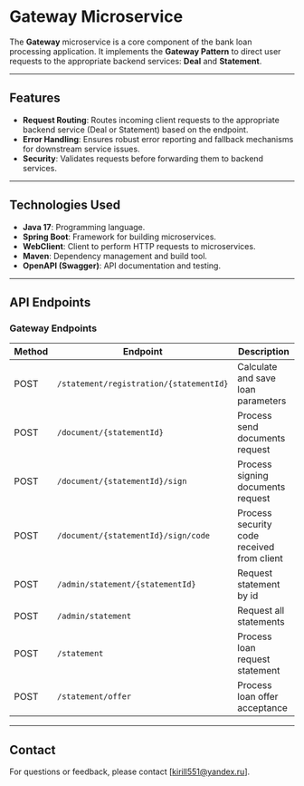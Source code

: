 # Gateway Microservice

The **Gateway** microservice is a core component of the bank loan processing application. It implements the **Gateway Pattern** to direct user requests to the appropriate backend services: **Deal** and **Statement**.

---

## Features
- **Request Routing**: Routes incoming client requests to the appropriate backend service (Deal or Statement) based on the endpoint.
- **Error Handling**: Ensures robust error reporting and fallback mechanisms for downstream service issues.
- **Security**: Validates requests before forwarding them to backend services.

---

## Technologies Used

- **Java 17**: Programming language.
- **Spring Boot**: Framework for building microservices.
- **WebClient**: Client to perform HTTP requests to microservices.
- **Maven**: Dependency management and build tool.
- **OpenAPI (Swagger)**: API documentation and testing.

---

## API Endpoints

### Gateway Endpoints

| Method | Endpoint                                | Description                                |
|--------|-----------------------------------------|--------------------------------------------|
| POST   | `/statement/registration/{statementId}` | Calculate and save loan parameters         |
| POST   | `/document/{statementId}`               | Process send documents request             |
| POST   | `/document/{statementId}/sign`          | Process signing documents request          |
| POST   | `/document/{statementId}/sign/code`     | Process security code received from client |
| POST   | `/admin/statement/{statementId}`        | Request statement by id                    |
| POST   | `/admin/statement`                      | Request all statements                     |
| POST   | `/statement`                            | Process loan request statement             |
| POST   | `/statement/offer`                      | Process loan offer acceptance              |

---

## Contact

For questions or feedback, please contact [kirill551@yandex.ru].
